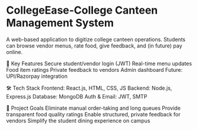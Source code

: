 # CollegeEase-College Canteen Management System

A web-based application to digitize college canteen operations. Students can browse vendor menus, rate food, give feedback, and (in future) pay online.

🔑 Key Features
Secure student/vendor login (JWT)
Real-time menu updates
Food item ratings
Private feedback to vendors
Admin dashboard
Future: UPI/Razorpay integration

🛠 Tech Stack
Frontend: React.js, HTML, CSS, JS
Backend: Node.js, Express.js
Database: MongoDB
Auth & Email: JWT, SMTP

📌 Project Goals
Eliminate manual order-taking and long queues
Provide transparent food quality ratings
Enable structured, private feedback for vendors
Simplify the student dining experience on campus
